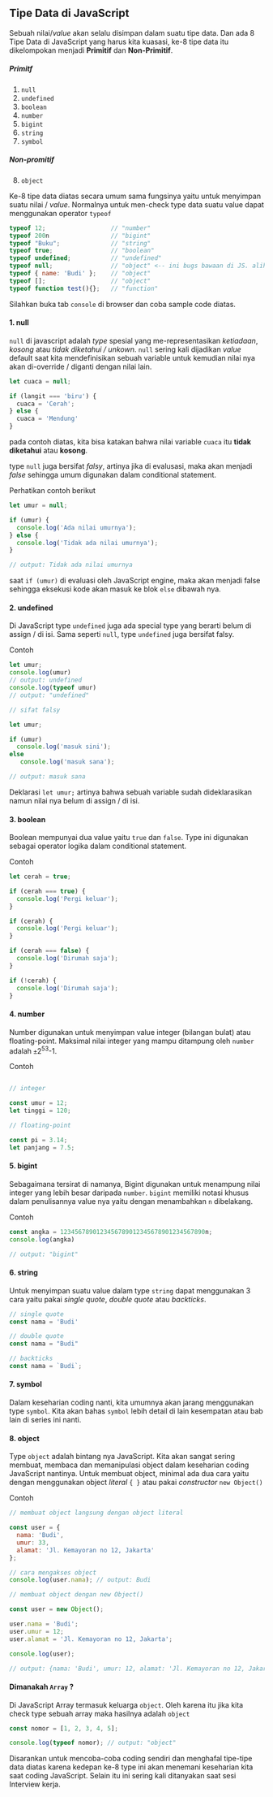 ## Tipe Data di JavaScript

Sebuah nilai/_value_ akan selalu disimpan dalam suatu tipe data. Dan ada 8 Tipe Data di JavaScript yang harus kita kuasasi, ke-8 tipe data itu dikelompokan menjadi **Primitif** dan **Non-Primitif**.

##### Primitf

1. ```null```
2. ```undefined```
3. ```boolean```
4. ```number```
6. ```bigint```
7. ```string```
8. ```symbol```

##### Non-promitif
8. ```object```

Ke-8 tipe data diatas secara umum sama fungsinya yaitu untuk menyimpan suatu nilai / _value_. Normalnya untuk men-check type data suatu value dapat menggunakan operator ```typeof```

```javascript
typeof 12;                  // "number"
typeof 200n                 // "bigint"
typeof "Buku";              // "string"
typeof true;                // "boolean"
typeof undefined;           // "undefined"
typeof null;                // "object" <-- ini bugs bawaan di JS. alih-alih tipe nya null malah object
typeof { name: 'Budi' };    // "object"
typeof [];                  // "object"
typeof function test(){};   // "function"
```
Silahkan buka tab ```console``` di browser dan coba sample code diatas.


#### 1. null

```null``` di javascript adalah _type_ spesial yang me-representasikan _ketiadaan_, _kosong_ atau _tidak diketahui / unkown_. ```null``` sering kali dijadikan _value_ default saat kita mendefinisikan sebuah variable untuk kemudian nilai nya akan di-override / diganti dengan nilai lain.

```javascript
let cuaca = null;

if (langit === 'biru') {
  cuaca = 'Cerah';
} else {
  cuaca = 'Mendung'
}
```
pada contoh diatas, kita bisa katakan bahwa nilai variable ```cuaca``` itu **tidak diketahui** atau **kosong**.

type ```null``` juga bersifat _falsy_, artinya jika di evalusasi, maka akan menjadi _false_ sehingga umum digunakan dalam conditional statement.

Perhatikan contoh berikut

```javascript
let umur = null;

if (umur) {
  console.log('Ada nilai umurnya');
} else {
  console.log('Tidak ada nilai umurnya');
}

// output: Tidak ada nilai umurnya

```
saat ```if (umur)``` di evaluasi oleh JavaScript engine, maka akan menjadi false sehingga eksekusi kode akan masuk ke blok ```else``` dibawah nya.

#### 2. undefined

Di JavaScript type ```undefined``` juga ada special type yang berarti belum di assign / di isi. Sama seperti ```null```, type ```undefined``` juga bersifat falsy.

Contoh

```javascript
let umur;
console.log(umur) 
// output: undefined
console.log(typeof umur) 
// output: "undefined"

// sifat falsy

let umur;

if (umur)
  console.log('masuk sini');
else
   console.log('masuk sana');

// output: masuk sana
```
Deklarasi ```let umur;``` artinya bahwa sebuah variable sudah dideklarasikan namun nilai nya belum di assign / di isi.

#### 3. boolean

Boolean mempunyai dua value yaitu ```true``` dan ```false```. Type ini digunakan sebagai operator logika dalam conditional statement.

Contoh

```javascript
let cerah = true;

if (cerah === true) {
  console.log('Pergi keluar');
}

if (cerah) {
  console.log('Pergi keluar');
}

if (cerah === false) {
  console.log('Dirumah saja');
}

if (!cerah) {
  console.log('Dirumah saja');
}

```

#### 4. number

Number digunakan untuk menyimpan value integer (bilangan bulat) atau floating-point. Maksimal nilai integer yang mampu ditampung oleh ```number``` adalah ```±```2<sup>53</sup>-1. 

Contoh

```javascript

// integer

const umur = 12;
let tinggi = 120;

// floating-point

const pi = 3.14;
let panjang = 7.5;

```

#### 5. bigint

Sebagaimana tersirat di namanya, Bigint digunakan untuk menampung nilai integer yang lebih besar daripada ```number```. ```bigint``` memiliki notasi khusus dalam penulisannya value nya yaitu dengan menambahkan ```n``` dibelakang.

Contoh

```javascript
const angka = 1234567890123456789012345678901234567890n;
console.log(angka)

// output: "bigint"
```

#### 6. string

Untuk menyimpan suatu value dalam type ```string``` dapat menggunakan 3 cara yaitu pakai _single quote_, _double quote_ atau _backticks_.



```javascript
// single quote
const nama = 'Budi'

// double quote
const nama = "Budi"

// backticks
const nama = `Budi`;


```

#### 7. symbol

Dalam keseharian coding nanti, kita umumnya akan jarang menggunakan type ```symbol```. Kita akan bahas ```symbol``` lebih detail di lain kesempatan atau bab lain di series ini nanti.

#### 8. object

Type ```object``` adalah bintang nya JavaScript. Kita akan sangat sering membuat, membaca dan memanipulasi object dalam keseharian coding JavaScript nantinya. Untuk membuat object, minimal ada dua cara yaitu dengan menggunakan object _literal_ ```{ }``` atau pakai _constructor_ ```new Object()```

Contoh

```javascript
// membuat object langsung dengan object literal

const user = {
  nama: 'Budi',
  umur: 33,
  alamat: 'Jl. Kemayoran no 12, Jakarta'
};

// cara mengakses object
console.log(user.nama); // output: Budi

// membuat object dengan new Object()

const user = new Object();

user.nama = 'Budi';
user.umur = 12;
user.alamat = 'Jl. Kemayoran no 12, Jakarta';

console.log(user);

// output: {nama: 'Budi', umur: 12, alamat: 'Jl. Kemayoran no 12, Jakarta'}
```

#### Dimanakah ```Array``` ?

Di JavaScript Array termasuk keluarga ```object```. Oleh karena itu jika kita check type sebuah array maka hasilnya adalah ```object```

```javascript
const nomor = [1, 2, 3, 4, 5];

console.log(typeof nomor); // output: "object"
```

Disarankan untuk mencoba-coba coding sendiri dan menghafal tipe-tipe data diatas karena kedepan ke-8 type ini akan menemani keseharian kita saat coding JavaScript. Selain itu ini sering kali ditanyakan saat sesi Interview kerja.
